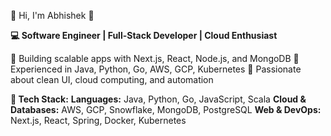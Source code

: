 🚀 Hi, I'm Abhishek 👋

**💻 Software Engineer | Full-Stack Developer | Cloud Enthusiast**

🔹 Building scalable apps with Next.js, React, Node.js, and MongoDB
🔹 Experienced in Java, Python, Go, AWS, GCP, Kubernetes
🔹 Passionate about clean UI, cloud computing, and automation

**🔧 Tech Stack:**
**Languages:** Java, Python, Go, JavaScript, Scala
**Cloud & Databases:** AWS, GCP, Snowflake, MongoDB, PostgreSQL
**Web & DevOps:** Next.js, React, Spring, Docker, Kubernetes
